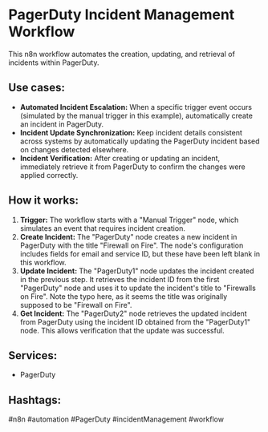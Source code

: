 # PagerDuty Incident Management Workflow

This n8n workflow automates the creation, updating, and retrieval of incidents within PagerDuty.

## Use cases:

*   **Automated Incident Escalation:** When a specific trigger event occurs (simulated by the manual trigger in this example), automatically create an incident in PagerDuty.
*   **Incident Update Synchronization:** Keep incident details consistent across systems by automatically updating the PagerDuty incident based on changes detected elsewhere.
*   **Incident Verification:** After creating or updating an incident, immediately retrieve it from PagerDuty to confirm the changes were applied correctly.

## How it works:

1.  **Trigger:** The workflow starts with a "Manual Trigger" node, which simulates an event that requires incident creation.
2.  **Create Incident:** The "PagerDuty" node creates a new incident in PagerDuty with the title "Firewall on Fire". The node's configuration includes fields for email and service ID, but these have been left blank in this workflow.
3.  **Update Incident:** The "PagerDuty1" node updates the incident created in the previous step.  It retrieves the incident ID from the first "PagerDuty" node and uses it to update the incident's title to "Firewalls on Fire". Note the typo here, as it seems the title was originally supposed to be "Firewall on Fire".
4.  **Get Incident:** The "PagerDuty2" node retrieves the updated incident from PagerDuty using the incident ID obtained from the "PagerDuty1" node. This allows verification that the update was successful.

## Services:

*   PagerDuty

## Hashtags:

#n8n #automation #PagerDuty #incidentManagement #workflow
